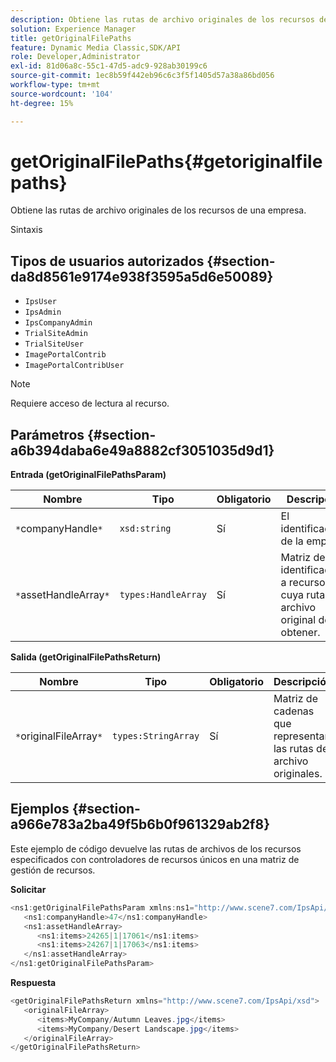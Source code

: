 ```yaml
---
description: Obtiene las rutas de archivo originales de los recursos de una empresa.
solution: Experience Manager
title: getOriginalFilePaths
feature: Dynamic Media Classic,SDK/API
role: Developer,Administrator
exl-id: 81d06a8c-55c1-47d5-adc9-928ab30199c6
source-git-commit: 1ec8b59f442eb96c6c3f5f1405d57a38a86bd056
workflow-type: tm+mt
source-wordcount: '104'
ht-degree: 15%

---
```


# getOriginalFilePaths{#getoriginalfilepaths}

Obtiene las rutas de archivo originales de los recursos de una empresa.

Sintaxis

## Tipos de usuarios autorizados {#section-da8d8561e9174e938f3595a5d6e50089}

* `IpsUser`
* `IpsAdmin`
* `IpsCompanyAdmin`
* `TrialSiteAdmin`
* `TrialSiteUser`
* `ImagePortalContrib`
* `ImagePortalContribUser`

>[!NOTE]
>
>Requiere acceso de lectura al recurso.

## Parámetros {#section-a6b394daba6e49a8882cf3051035d9d1}

**Entrada (getOriginalFilePathsParam)**

| Nombre | Tipo | Obligatorio | Descripción |
|---|---|---|---|
| `*`companyHandle`*` | `xsd:string` | Sí | El identificador de la empresa. |
| `*`assetHandleArray`*` | `types:HandleArray` | Sí | Matriz de identificadores a recursos cuya ruta de archivo original desea obtener. |

**Salida (getOriginalFilePathsReturn)**

| Nombre | Tipo | Obligatorio | Descripción |
|---|---|---|---|
| `*`originalFileArray`*` | `types:StringArray` | Sí | Matriz de cadenas que representan las rutas de archivo originales. |

## Ejemplos {#section-a966e783a2ba49f5b6b0f961329ab2f8}

Este ejemplo de código devuelve las rutas de archivos de los recursos especificados con controladores de recursos únicos en una matriz de gestión de recursos.

**Solicitar**

```java
<ns1:getOriginalFilePathsParam xmlns:ns1="http://www.scene7.com/IpsApi/xsd">
   <ns1:companyHandle>47</ns1:companyHandle>
   <ns1:assetHandleArray>
      <ns1:items>24265|1|17061</ns1:items>
      <ns1:items>24267|1|17063</ns1:items>
   </ns1:assetHandleArray>
</ns1:getOriginalFilePathsParam>
```

**Respuesta**

```java
<getOriginalFilePathsReturn xmlns="http://www.scene7.com/IpsApi/xsd">
   <originalFileArray>
      <items>MyCompany/Autumn Leaves.jpg</items>
      <items>MyCompany/Desert Landscape.jpg</items>
   </originalFileArray>
</getOriginalFilePathsReturn>
```
